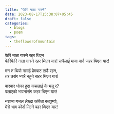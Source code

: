 ```yaml
---
title: "फेरि नाता गास्ने"
date: 2023-08-17T15:38:07+05:45
draft: false
categories:
  - blogs
  - poem
tags:
  - theflowerofmountain
---
```

फेरि नाता गास्ने रहर थिएन  
फेरिफेरि नाता गास्ने रहर थिएन यार! <!--more--> 
सधैलाई माया मार्न जहर थिएन यार!

मन त थियो मलाई प्रेमबाट टाढै रहन,  
तर उसंग प्यारै नहुने सहर थिएन यार!

बारबार धोका हुदा कसलाई के भन्नू र?  
पलाएको भावनासंग कहर थिएन यार!

नशामा गजल लेख्दा कबिता बन्नपुग्यो,  
मेरो भाव कोर्दा मिल्ने बहर थिएन यार!